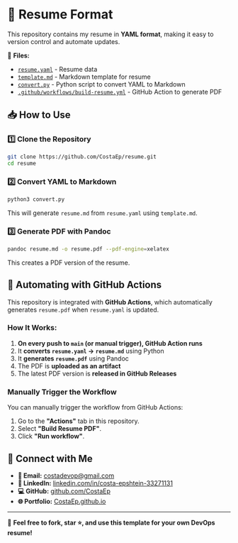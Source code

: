 
# 📜 Resume Format
This repository contains my resume in **YAML format**, making it easy to version control and automate updates.

📂 **Files:**
- [`resume.yaml`](resume.yaml) - Resume data
- [`template.md`](template.md) - Markdown template for resume
- [`convert.py`](convert.py) - Python script to convert YAML to Markdown
- [`.github/workflows/build-resume.yml`](.github/workflows/build-resume.yml) - GitHub Action to generate PDF

## 📥 How to Use
### 1️⃣ Clone the Repository
```sh
git clone https://github.com/CostaEp/resume.git
cd resume
```

### 2️⃣ Convert YAML to Markdown
```sh
python3 convert.py
```
This will generate `resume.md` from `resume.yaml` using `template.md`.

### 3️⃣ Generate PDF with Pandoc
```sh
pandoc resume.md -o resume.pdf --pdf-engine=xelatex
```
This creates a PDF version of the resume.

## 🚀 Automating with GitHub Actions
This repository is integrated with **GitHub Actions**, which automatically generates `resume.pdf` when `resume.yaml` is updated.

### How It Works:
1. **On every push to `main` (or manual trigger), GitHub Action runs**
2. It **converts `resume.yaml` → `resume.md`** using Python
3. It **generates `resume.pdf`** using Pandoc
4. The PDF is **uploaded as an artifact**
5. The latest PDF version is **released in GitHub Releases**

### Manually Trigger the Workflow
You can manually trigger the workflow from GitHub Actions:
1. Go to the **"Actions"** tab in this repository.
2. Select **"Build Resume PDF"**.
3. Click **"Run workflow"**.

## 🔗 Connect with Me
- **📧 Email:** [costadevop@gmail.com](mailto:costadevop@gmail.com)
- **🔗 LinkedIn:** [linkedin.com/in/costa-epshtein-33271131](https://www.linkedin.com/in/costa-epshtein-33271131/)
- **💻 GitHub:** [github.com/CostaEp](https://github.com/CostaEp)
- **🌐 Portfolio:** [CostaEp.github.io](https://CostaEp.github.io)

---

🚀 **Feel free to fork, star ⭐, and use this template for your own DevOps resume!**
